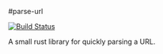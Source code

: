 #parse-url

[![Build Status](https://travis-ci.org/alexgibson/rust-parse-url.svg?branch=master)](https://travis-ci.org/alexgibson/rust-parse-url)

A small rust library for quickly parsing a URL.
